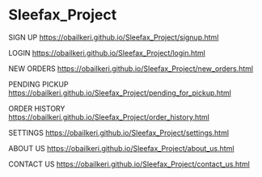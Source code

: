 # Sleefax_Project

SIGN UP
https://obailkeri.github.io/Sleefax_Project/signup.html

LOGIN
https://obailkeri.github.io/Sleefax_Project/login.html

NEW ORDERS
https://obailkeri.github.io/Sleefax_Project/new_orders.html

PENDING PICKUP
https://obailkeri.github.io/Sleefax_Project/pending_for_pickup.html

ORDER HISTORY
https://obailkeri.github.io/Sleefax_Project/order_history.html

SETTINGS
https://obailkeri.github.io/Sleefax_Project/settings.html

ABOUT US
https://obailkeri.github.io/Sleefax_Project/about_us.html

CONTACT US
https://obailkeri.github.io/Sleefax_Project/contact_us.html
